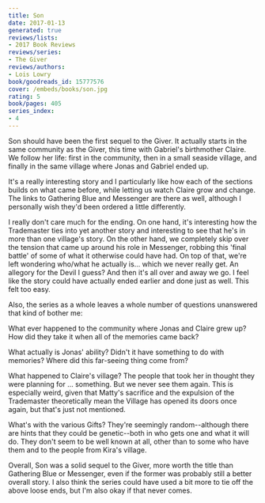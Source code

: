 ```yaml
---
title: Son
date: 2017-01-13
generated: true
reviews/lists:
- 2017 Book Reviews
reviews/series:
- The Giver
reviews/authors:
- Lois Lowry
book/goodreads_id: 15777576
cover: /embeds/books/son.jpg
rating: 5
book/pages: 405
series_index:
- 4
---
```

Son should have been the first sequel to the Giver. It actually starts in the same community as the Giver, this time with Gabriel's birthmother Claire. We follow her life: first in the community, then in a small seaside village, and finally in the same village where Jonas and Gabriel ended up.  

It's a really interesting story and I particularly like how each of the sections builds on what came before, while letting us watch Claire grow and change. The links to Gathering Blue and Messenger are there as well, although I personally wish they'd been ordered a little differently.  

<!--more-->

I really don't care much for the ending. On one hand, it's interesting how the Trademaster ties into yet another story and interesting to see that he's in more than one village's story. On the other hand, we completely skip over the tension that came up around his role in Messenger, robbing this 'final battle' of some of what it otherwise could have had. On top of that, we're left wondering who/what he actually is... which we never really get. An allegory for the Devil I guess? And then it's all over and away we go. I feel like the story could have actually ended earlier and done just as well. This felt too easy.  

Also, the series as a whole leaves a whole number of questions unanswered that kind of bother me:  

What ever happened to the community where Jonas and Claire grew up? How did they take it when all of the memories came back?  

What actually is Jonas' ability? Didn't it have something to do with memories? Where did this far-seeing thing come from?  

What happened to Claire's village? The people that took her in thought they were planning for ... something. But we never see them again. This is especially weird, given that Matty's sacrifice and the expulsion of the Trademaster theoretically mean the Village has opened its doors once again, but that's just not mentioned.  

What's with the various Gifts? They're seemingly random--although there are hints that they could be genetic--both in who gets one and what it will do. They don't seem to be well known at all, other than to some who have them and to the people from Kira's village.  

Overall, Son was a solid sequel to the Giver, more worth the title than Gathering Blue or Messenger, even if the former was probably still a better overall story. I also think the series could have used a bit more to tie off the above loose ends, but I'm also okay if that never comes.